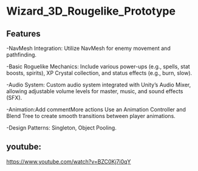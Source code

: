 # Wizard_3D_Rougelike_Prototype
## Features
-NavMesh Integration:
Utilize NavMesh for enemy movement and pathfinding.

-Basic Roguelike Mechanics:
Include various power-ups (e.g., spells, stat boosts, spirits), XP Crystal collection, and status effects (e.g., burn, slow).

-Audio System:
Custom audio system integrated with Unity’s Audio Mixer, allowing adjustable volume levels for master, music, and sound effects (SFX).

-Animation:Add commentMore actions
Use an Animation Controller and Blend Tree to create smooth transitions between player animations.

-Design Patterns:
Singleton, Object Pooling.
## youtube:
https://www.youtube.com/watch?v=BZC0Kj7i0qY
